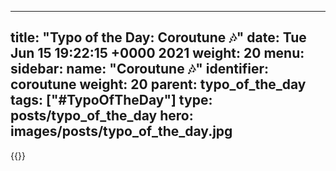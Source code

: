 
---
title: "Typo of the Day: Coroutune 🎶"
date: Tue Jun 15 19:22:15 +0000 2021
weight: 20
menu:
  sidebar:
    name: "Coroutune 🎶"
    identifier: coroutune
    weight: 20
    parent: typo_of_the_day
tags: ["#TypoOfTheDay"]
type: posts/typo_of_the_day
hero: images/posts/typo_of_the_day.jpg
---


{{<tweet user="mariatta" id="1404881961336803329">}}

